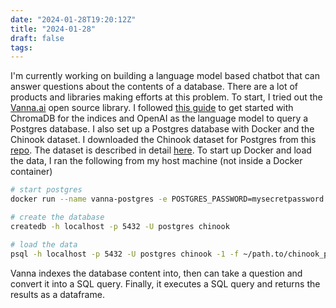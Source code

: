 ```yaml
---
date: "2024-01-28T19:20:12Z"
title: "2024-01-28"
draft: false
tags:
---
```


I'm currently working on building a language model based chatbot that can answer questions about the contents of a database.
There are a lot of products and libraries making efforts at this problem.
To start, I tried out the [Vanna.ai](https://github.com/vanna-ai/vanna) open source library.
I followed [this guide](https://vanna.ai/docs/postgres-openai-standard-chromadb.html) to get started with ChromaDB for the indices and OpenAI as the language model to query a Postgres database.
I also set up a Postgres database with Docker and the Chinook dataset.
I downloaded the Chinook dataset for Postgres from this [repo](https://github.com/xivSolutions/ChinookDb_Pg_Modified/tree/master).
The dataset is described in detail [here](https://docs.yugabyte.com/preview/sample-data/chinook/).
To start up Docker and load the data, I ran the following from my host machine (not inside a Docker container)

```sh
# start postgres
docker run --name vanna-postgres -e POSTGRES_PASSWORD=mysecretpassword -p 5432:5432 -d postgres

# create the database
createdb -h localhost -p 5432 -U postgres chinook

# load the data
psql -h localhost -p 5432 -U postgres chinook -1 -f ~/path.to/chinook_pg_serial_pk_proper_naming.sql
```

Vanna indexes the database content into, then can take a question and convert it into a SQL query.
Finally, it executes a SQL query and returns the results as a dataframe.
